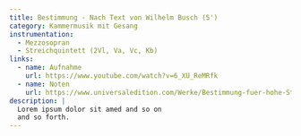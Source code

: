 ```yaml
---
title: Bestimmung - Nach Text von Wilhelm Busch (5')
category: Kammermusik mit Gesang
instrumentation:
  - Mezzosopran
  - Streichquintett (2Vl, Va, Vc, Kb)
links:
  - name: Aufnahme
    url: https://www.youtube.com/watch?v=6_XU_ReMRfk
  - name: Noten
    url: https://www.universaledition.com/Werke/Bestimmung-fuer-hohe-Stimme-und-Streichquintett/P0301905$0
description: |
  Lorem ipsum dolor sit amed and so on
  and so forth.
---
```

